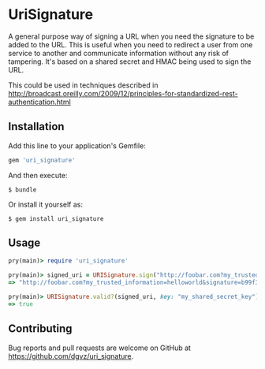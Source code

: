 # UriSignature

A general purpose way of signing a URL when you need the signature to be added
to the URL. This is useful when you need to redirect a user from one service to
another and communicate information without any risk of tampering. It's based
on a shared secret and HMAC being used to sign the URL.

This could be used in techniques described in http://broadcast.oreilly.com/2009/12/principles-for-standardized-rest-authentication.html

## Installation

Add this line to your application's Gemfile:

```ruby
gem 'uri_signature'
```

And then execute:

    $ bundle

Or install it yourself as:

    $ gem install uri_signature

## Usage

```ruby
pry(main)> require 'uri_signature'

pry(main)> signed_uri = URISignature.sign("http://foobar.com?my_trusted_information=helloworld", expiry: 300, key: "my_shared_secret_key").to_s
=> "http://foobar.com?my_trusted_information=helloworld&signature=b99f3d00610361be49327938b82802c933aa4fac&signature_expires=1444691758"

pry(main)> URISignature.valid?(signed_uri, key: "my_shared_secret_key")
=> true
```

## Contributing

Bug reports and pull requests are welcome on GitHub at https://github.com/dgvz/uri_signature.

